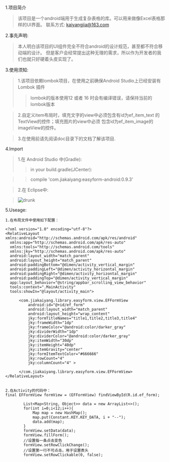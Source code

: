 1.项目简介
>该项目是一个android端用于生成复杂表格的库。可以用来做像Excel表格那样的UI界面。
>联系方式: kaiyangjia@163.com

2.事先声明:
>本人明白该项目的UI组件完全不符合android的设计规范，甚至都不符合移动端的设计。
>但是客户会经常提出这种无理的需求，所以作为开发者的我们也就只好硬着头皮实现了。


3.使用须知:
>1.该项目依赖lombok项目，在使用之前确保Android Studio上已经安装有 Lombok 插件
>>   lombok的版本使用12 或者 16 时会有编译错误，请保持当前的lombok版本

>2.自定义item布局时，填充文字的view中必须包含有id为ef_item_text 的TextView的控件；填充图片的view中必须
>包含id为ef_item_image的imageView的控件。

>3.在使用前请先阅读doc目录下的文档了解该项目.


4.Import
>1.在 Android Studio 中(Gradle):
>>in your build.gradle(JCenter):

>>compile 'com.jiakaiyang:easyform-android:0.9.3'


>2.在 Eclipse中:



>![drunk](http://vignette2.wikia.nocookie.net/cardfight/images/5/55/Go-home-youre-drunk.jpg/revision/latest?cb=20130819142928, "you are drunk")

5.Useage:

    1.在布局文件中使用如下配置：
    
    <?xml version="1.0" encoding="utf-8"?>
    <RelativeLayout xmlns:android="http://schemas.android.com/apk/res/android"
      xmlns:app="http://schemas.android.com/apk/res-auto"
      xmlns:tools="http://schemas.android.com/tools"
      xmlns:jky="http://schemas.android.com/apk/res-auto"
      android:layout_width="match_parent"
      android:layout_height="match_parent"
      android:paddingBottom="@dimen/activity_vertical_margin"
      android:paddingLeft="@dimen/activity_horizontal_margin"
      android:paddingRight="@dimen/activity_horizontal_margin"
      android:paddingTop="@dimen/activity_vertical_margin"
      app:layout_behavior="@string/appbar_scrolling_view_behavior"
      tools:context=".MainActivity"
      tools:showIn="@layout/activity_main">
      
          <com.jiakaiyang.library.easyform.view.EFFormView
              android:id="@+id/ef_form"
              android:layout_width="match_parent"
              android:layout_height="wrap_content"
              jky:formTitleNames="title1,title2,title3,title4"
              jky:frameWidth="1dp"
              jky:frameColor="@android:color/darker_gray"
              jky:dividerWidth="1dp"
              jky:dividerColor="@android:color/darker_gray"
              jky:itemWidth="30dp"
              jky:itemHeight="40dp"
              jky:itemGravity="center"
              jky:formItemTextColor="#666666"
              jky:rowCount="4"
              jky:columnCount="4" >
      
          </com.jiakaiyang.library.easyform.view.EFFormView>
    </RelativeLayout>
    
    
    2.在Activity的代码中：
    final EFFormView formView = (EFFormView) findViewById(R.id.ef_form);
    
            List<Map<String, Object>> data = new ArrayList<>();
            for(int i=0;i<12;i++){
                Map map = new HashMap();
                map.put(Constant.KEY.KEY_DATA, i + "--");
                data.add(map);
            }
            formView.setData(data);
            formView.fillForm();
            //设置每一条点击变色
            formView.setRowClickChange();
            //设置第一行不可点击，用于设置表头
            formView.setRowClickable(0, false);
    